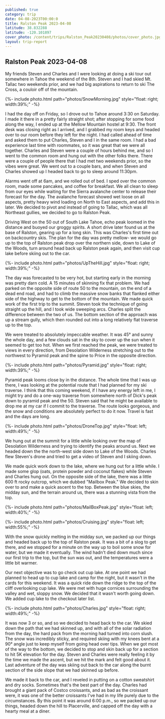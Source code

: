 ```yaml
---
published: true
category: trip
date: 04-08-2023T00:00:0
title: Ralston Peak 2023-04-08
latitude: 38.832288
latitude: -120.101897
cover_photo: /content/trips/Ralston_Peak20230408/photos/cover_photo.jpg
layout: trip-report
---
```



## Ralston Peak 2023-04-08

My friends Steven and Charles and I were looking at doing a ski tour out somewhere in Tahoe the weekend of the 8th. Steven and I had skied Mt. Tallac two weekends prior, and we had big aspirations to return to ski The Cross, a couloir off of the mountain. 


{%- include photo.html 
    path="photos/SnowMorning.jpg"
    style="float: right; width:39%;"
-%}


I had the day off on Friday, so I drove out to Tahoe around 3:30 on Saturday. I made it there in a pretty fairly straight shot; after stopping for some food along the way, I ended up at the Mellow Mountain hostel at 9:30. The front desk was closing right as I arrived, and I grabbed my room keys and headed over to our room before they left for the night. I had called ahead of time and asked them to put Charles, Steven and I in the same room. I had a bad experience last time with roommates, so it was great that we were all together. Charles and Steven were a couple of hours behind me, and so I went to the common room and hung out with the other folks there. There were a couple of people there that I had met two weekends prior, so the vibes were great. We went out to a couple bars, and when Steven and Charles showed up I headed back to go to sleep around 11:30pm.
  
Alarms went off at 6am, and we rolled out of bed. I sped over the common room, made some pancakes, and coffee for breakfast. We all clean to sleep from our eyes while waiting for the Sierra avalanche center to release their forecast for the day. The avalanche forecast showed wet loose on all aspects, pretty heavy wind loading on North to East aspects, and add this in later. We decided to pivot and instead of going to Tallac, which was all Northeast gullies, we decided to go to Ralston Peak.

Driving West on the 50 out of South Lake Tahoe, echo peak loomed in the distance and buoyed our groggy spirits. A short drive later found us at the base of Ralston, gearing up for a long skin. This was Charles's first time out on backcountry skis. The plan for the day was pretty mellow- we would go up to the top of Ralston peak drop over the northern side, down to Lake of the Woods, turn around head back up Ralston peak again, and then visit cup lake before skiing out to the car.  

{%- include photo.html 
    path="photos/UpTheHill.jpg"
    style="float: right; width:39%;"
-%}

The day was forecasted to be very hot, but starting early in the morning was pretty darn cold. A 15 minutes of skinning fix that problem. We had parked on the opposite side of route 50 to the mountain, on the end of a dead end road, and had to climb the massive snow banks that flanked either side of the highway to get to the bottom of the mountain. We made quick work of the first trip to the summit. Steven took the technique of going straight up the hill, and I took wide sweeping arcs. Charles split the difference between the two of us. The bottom section of the approach was up a stream gully, which then rounded out into a long relatively flat traverse up to the top.  

We were treated to absolutely impeccable weather. It was 45° and sunny the whole day, and a few clouds sat in the sky to cover up the sun when it seemed to get too hot. When we first reached the peak, we were treated to views in every direction, from Desolation Wilderness stretching out to the northwest to Pyramid peak and the spine to Price in the opposite direction. 

{%- include photo.html 
    path="photos/Pyramid.jpg"
    style="float: right; width:39%;"
-%}

Pyramid peak looms close by in the distance. The whole time that I was up there, I was looking at the potential route that I had planned for my ski traverse. I think that this coming weekend, if I have any energy left in me, I might try and do a one-way traverse from somewhere north of Dick's peak down to pyramid peak and the 50. Steven said that he might be available to drop me at my car if I commit to the traverse. The route looks gorgeous, and the snow and conditions are absolutely perfect to do it now. Travel is fast and the days are long.  


{%- include photo.html 
    path="photos/DroneTop.jpg"
    style="float: left; width:49%;"
-%}

We hung out at the summit for a little while looking over the map of Desolation Wilderness and trying to identify the peaks around us. Next we headed down the the north-west side down to Lake of the Woods. Charles flew Steven's drone and tried to  get a video of Steven and I skiing down. 

We made quick work down to the lake, where we hung out for a little while. I made some glop (oats, protein powder and coconut flakes) while Steven and Charles hung out. On the opposite side of the lake, there was a little 600 ft rocky outcrop, which we dubbed "Mailbox Peak." We decided to skin over to and make a quick ascent to the top. Between the blue skies, the midday sun, and the terrain around us, there was a stunning vista from the top.  

<div>
{%- include photo.html 
    path="photos/MailBoxPeak.jpg"
    style="float: left; width:40%;"
-%}

{%- include photo.html 
    path="photos/Cruising.jpg"
    style="float: left; width:55%;"
-%}
</div>


With the snow quickly melting in the midday sun, we packed up our things and headed back up to the top of Ralston peak. It was a bit of a slog to get there, and we stopped for a minute on the way up to boil some snow for water, but we made it eventually. The wind hadn't died down much since our first trip to the top, but the sun was out, and the temperatures were a little bit warmer.  
  
Our next objective was to go check out cup lake. At one point we had planned to head up to cup lake and camp for the night, but it wasn't in the cards for this weekend. It was a quick ride down the ridge to the top of the cliff overlooking cup lake. We were met with huge cornices surrounding the valley and wet, sloppy snow. We decided that it wasn't worth going down. We added cup lake to the checkout later list. 

{%- include photo.html 
    path="photos/Charles.jpg"
    style="float: right; width:49%;"
-%}

It was now 3 or so, and so we decided to head back to the car. We skied down the path that we had skinned up, and with all of the solar radiation from the day, the hard pack from the morning had turned into corn slush. The snow was incredibly sticky, and required skiing with my knees bent at a 90° angle just to keep myself from going head over tips. When we got most of the way to the bottom, we decided to stop and skin back up for a section to hit 5K elevation for the day. Steven and Charles were really feeling it by the time we made the ascent, but we hit the mark and felt good about it. Last adventure of the day was skiing out back to the car along the burnt section of the side slope that we had skinned up before.  
  
We made it back to the car, and I reveled in putting on a cotton sweatshirt and dry socks. Sometimes that's the best part of the day. Charles had brought a giant pack of Costco croissants, and as bad as the croissant were, it was one of the better croissants I've had in my life purely due to the circumstances. By this point it was around 6:00 p.m., so we packed up our things, headed down the hill to Placerville, and capped off the day with a hearty meal at a diner.



